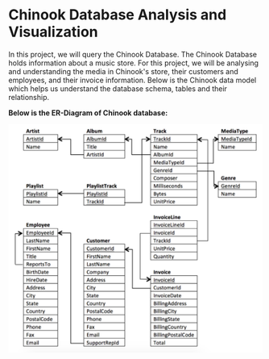 # Chinook Database Analysis and Visualization
 
 In this project, we will query the Chinook Database. The Chinook Database holds information about a music store. For this project, we will be analysing and understanding the media in Chinook's store, their customers and employees, and their invoice information. Below is the Chinook data model which helps us understand the database schema, tables and their relationship.
 

**Below is the ER-Diagram of Chinook database:**

 ![Test Image 1](https://github.com/desaikun1996/Chinook-Database-Analysis-and-Visualization/blob/main/Chinook_ERD.png)
